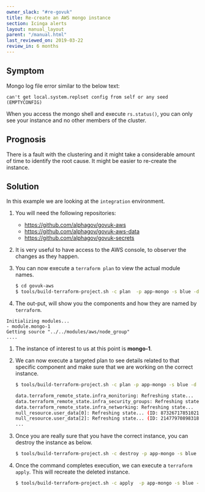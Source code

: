 ```yaml
---
owner_slack: "#re-govuk"
title: Re-create an AWS mongo instance
section: Icinga alerts
layout: manual_layout
parent: "/manual.html"
last_reviewed_on: 2019-03-22
review_in: 6 months
---
```


## Symptom

Mongo log file error similar to the below text:

```
can't get local.system.replset config from self or any seed (EMPTYCONFIG)
```

When you access the mongo shell and execute `rs.status()`, you can only see
your instance and no other members of the cluster.

## Prognosis

There is a fault with the clustering and it might take a considerable amount of
time to identify the root cause. It might be easier to re-create the instance.

## Solution

In this example we are looking at the `integration` environment.

1. You will need the following repositories:

   - https://github.com/alphagov/govuk-aws
   - https://github.com/alphagov/govuk-aws-data
   - https://github.com/alphagov/govuk-secrets

1. It is very useful to have access to the AWS console, to observer the changes
   as they happen.

1. You can now execute a `terraform plan` to view the actual module names.

   ```bash
   $ cd govuk-aws
   $ tools/build-terraform-project.sh -c plan  -p app-mongo -s blue -d data -e integration # Please check the script to identify the keys
   ```

1. The out-put, will show you the components and how they are named by `terraform`.

  ```
  Initializing modules...
  - module.mongo-1
  Getting source "../../modules/aws/node_group"
  ....
  ```

1. The instance of interest to us at this point is **mongo-1**.

6. We can now execute a targeted plan to see details related to that specific
   component and make sure that we are working on the correct instance.

   ```bash
   $ tools/build-terraform-project.sh -c plan -p app-mongo -s blue -d data -e integration -- -target=module.mongo-1

   data.terraform_remote_state.infra_monitoring: Refreshing state...
   data.terraform_remote_state.infra_security_groups: Refreshing state...
   data.terraform_remote_state.infra_networking: Refreshing state...
   null_resource.user_data[0]: Refreshing state... (ID: 8732671785102119409)
   null_resource.user_data[2]: Refreshing state... (ID: 2147797089831867692)
   ...
   ```

7. Once you are really sure that you have the correct instance, you can destroy
   the instance as below.

   ```bash
   $ tools/build-terraform-project.sh -c destroy -p app-mongo -s blue -d data -e integration -- -target=module.mongo-1
   ```

8. Once the command completes execution, we can execute a `terraform apply`.
   This will recreate the deleted instance.

   ```bash
   $ tools/build-terraform-project.sh -c apply  -p app-mongo -s blue -d data -e integration # you can do a targeted apply but it is not necessary
   ```
